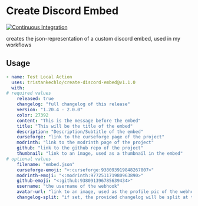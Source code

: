 # Create Discord Embed

[![Continuous Integration](https://github.com/tristankechlo/create-discord-embed/actions/workflows/ci.yml/badge.svg?branch=main)](https://github.com/tristankechlo/create-discord-embed/actions/workflows/ci.yml)

creates the json-representation of a custom discord embed, used in my workflows

## Usage

```yaml
- name: Test Local Action
  uses: tristankechlo/create-discord-embed@v1.1.0
  with:
# required values
    released: true
    changelog: "full changelog of this release"
    version: "1.20.4 - 2.0.0"
    color: 27392
    content: "This is the message before the embed"
    title: "This will be the title of the embed"
    description: "Description/Subtitle of the embed"
    curseforge: "link to the curseforge page of the project"
    modrinth: "link to the modrinth page of the project"
    github: "link to the github repo of the project"
    thumbnail: "link to an image, used as a thumbnail in the embed"
# optional values
    filename: "embed.json"
    curseforge-emoji: "<:curseforge:938093919848267807>"
    modrinth-emoji: "<:modrinth:977251171980963890>"
    github-emoji: "<:github:938091396785639434>"
    username: "the username of the webhook"
    avatar-url: "link to an image, used as the profile pic of the webhook message"
    changelog-split: "if set, the provided changelog will be split at this position, only the first match will be used"
```
